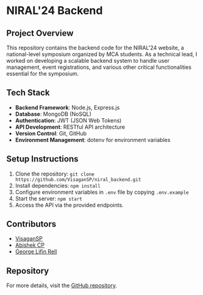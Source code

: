 # NIRAL'24 Backend

## Project Overview
This repository contains the backend code for the NIRAL'24 website, a national-level symposium organized by MCA students. As a technical lead, I worked on developing a scalable backend system to handle user management, event registrations, and various other critical functionalities essential for the symposium.

## Tech Stack
- **Backend Framework**: Node.js, Express.js
- **Database**: MongoDB (NoSQL)
- **Authentication**: JWT (JSON Web Tokens)
- **API Development**: RESTful API architecture
- **Version Control**: Git, GitHub
- **Environment Management**: dotenv for environment variables

## Setup Instructions
1. Clone the repository: `git clone https://github.com/VisaganSP/niral_backend.git`
2. Install dependencies: `npm install`
3. Configure environment variables in `.env` file by copying `.env.example`
4. Start the server: `npm start`
5. Access the API via the provided endpoints.

## Contributors
- [VisaganSP](https://github.com/VisaganSP)
- [Abishek CP](https://github.com/Abi-CP)
- [George Lifin Rell](https://github.com/GeorgeLifinRell)

## Repository
For more details, visit the [GitHub repository](https://github.com/VisaganSP/niral_backend).

